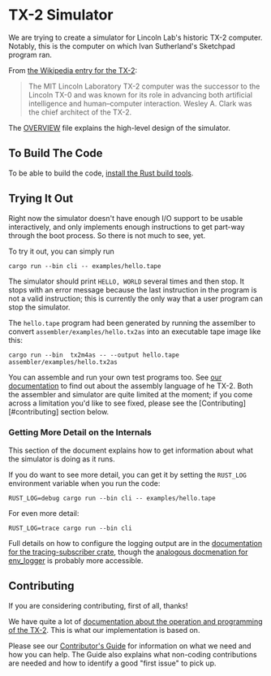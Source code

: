 # TX-2 Simulator

We are trying to create a simulator for Lincoln Lab's historic TX-2
computer.  Notably, this is the computer on which Ivan Sutherland's
Sketchpad program ran.

From [the Wikipedia entry for the TX-2](https://en.wikipedia.org/wiki/TX-2):

> The MIT Lincoln Laboratory TX-2 computer was the successor to the
> Lincoln TX-0 and was known for its role in advancing both artificial
> intelligence and human–computer interaction. Wesley A. Clark was the
> chief architect of the TX-2.

The [OVERVIEW](docs/OVERVIEW.md) file explains the high-level design
of the simulator.

## To Build The Code

To be able to build the code, [install the Rust build
tools](https://doc.rust-lang.org/cargo/getting-started/installation.html).

## Trying It Out

Right now the simulator doesn't have enough I/O support to be usable
interactively, and only implements enough instructions to get part-way
through the boot process.  So there is not much to see, yet.

To try it out, you can simply run

```
cargo run --bin cli -- examples/hello.tape
```

The simulator should print `HELLO, WORLD` several times and then stop.
It stops with an error message because the last instruction in the
program is not a valid instruction; this is currently the only way
that a user program can stop the simulator.

The `hello.tape` program had been generated by running the assemlber
to convert `assembler/examples/hello.tx2as` into an executable tape
image like this:

```
cargo run --bin  tx2m4as -- --output hello.tape assembler/examples/hello.tx2as
```

You can assemble and run your own test programs too.  See [our
documentation](https://tx-2.github.io/documentation.html) to find out
about the assembly language of he TX-2.  Both the assembler and
simulator are quite limited at the moment; if you come across a
limitation you'd like to see fixed, please see the
[Contributing][#contributing] section below.

### Getting More Detail on the Internals

This section of the document explains how to get information about
what the simulator is doing as it runs.

If you do want to see more detail, you can get it by setting the
`RUST_LOG` environment variable when you run the code:

```
RUST_LOG=debug cargo run --bin cli -- examples/hello.tape
```

For even more detail:

```
RUST_LOG=trace cargo run --bin cli
```

Full details on how to configure the logging output are in the
[documentation for the tracing-subscriber
crate](https://docs.rs/tracing-subscriber/0.2.25/tracing_subscriber/filter/struct.EnvFilter.html),
though the [analogous docmenation for
env_logger](https://docs.rs/env_logger/0.7.1/env_logger/#enabling-logging)
is probably more accessible.

## Contributing

If you are considering contributing, first of all, thanks!

We have quite a lot of [documentation about the operation and
programming of the TX-2](https://tx-2.github.io/documentation.html).
This is what our implementation is based on.

Please see our [Contributor's Guide](CONTRIBUTING.md) for information
on what we need and how you can help.  The Guide also explains what
non-coding contributions are needed and how to identify a good "first
issue" to pick up.
